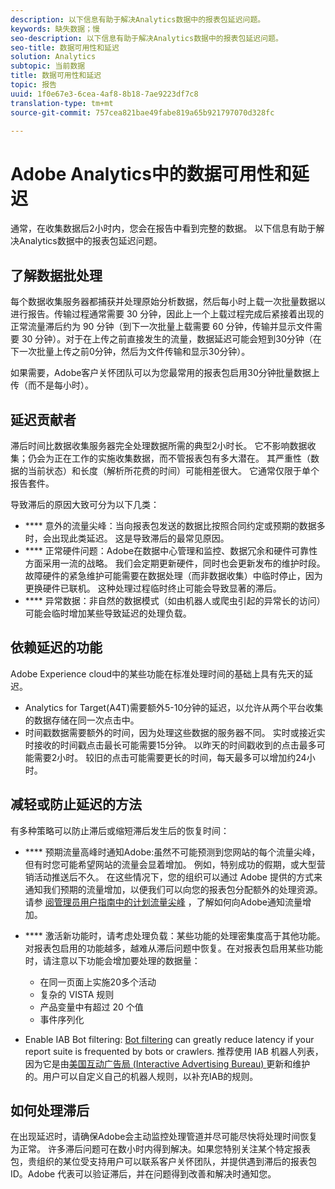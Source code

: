 ```yaml
---
description: 以下信息有助于解决Analytics数据中的报表包延迟问题。
keywords: 缺失数据；慢
seo-description: 以下信息有助于解决Analytics数据中的报表包延迟问题。
seo-title: 数据可用性和延迟
solution: Analytics
subtopic: 当前数据
title: 数据可用性和延迟
topic: 报告
uuid: 1f0e67e3-6cea-4af8-8b18-7ae9223df7c8
translation-type: tm+mt
source-git-commit: 757cea821bae49fabe819a65b921797070d328fc

---
```



# Adobe Analytics中的数据可用性和延迟

通常，在收集数据后2小时内，您会在报告中看到完整的数据。 以下信息有助于解决Analytics数据中的报表包延迟问题。

## 了解数据批处理

每个数据收集服务器都捕获并处理原始分析数据，然后每小时上载一次批量数据以进行报告。传输过程通常需要 30 分钟，因此上一个上载过程完成后紧接着出现的正常流量滞后约为 90 分钟（到下一次批量上载需要 60 分钟，传输并显示文件需要 30 分钟）。对于在上传之前直接发生的流量，数据延迟可能会短到30分钟（在下一次批量上传之前0分钟，然后为文件传输和显示30分钟）。

如果需要，Adobe客户关怀团队可以为您最常用的报表包启用30分钟批量数据上传（而不是每小时）。

## 延迟贡献者

滞后时间比数据收集服务器完全处理数据所需的典型2小时长。 它不影响数据收集；仍会为正在工作的实施收集数据，而不管报表包有多大潜在。 其严重性（数据的当前状态）和长度（解析所花费的时间）可能相差很大。 它通常仅限于单个报告套件。

导致滞后的原因大致可分为以下几类：

* **** 意外的流量尖峰：当向报表包发送的数据比按照合同约定或预期的数据多时，会出现此类延迟。 这是导致滞后的最常见原因。
* **** 正常硬件问题：Adobe在数据中心管理和监控、数据冗余和硬件可靠性方面采用一流的战略。 我们会定期更新硬件，同时也会更新发布的维护时段。故障硬件的紧急维护可能需要在数据处理（而非数据收集）中临时停止，因为更换硬件已联机。 这种处理过程临时终止可能会导致显著的滞后。
* **** 异常数据：非自然的数据模式（如由机器人或爬虫引起的异常长的访问）可能会临时增加某些导致延迟的处理负载。

## 依赖延迟的功能

Adobe Experience cloud中的某些功能在标准处理时间的基础上具有先天的延迟。

* Analytics for Target(A4T)需要额外5-10分钟的延迟，以允许从两个平台收集的数据存储在同一次点击中。
* 时间戳数据需要额外的时间，因为处理这些数据的服务器不同。 实时或接近实时接收的时间戳点击最长可能需要15分钟。 以昨天的时间戳收到的点击最多可能需要2小时。 较旧的点击可能需要更长的时间，每天最多可以增加约24小时。

## 减轻或防止延迟的方法

有多种策略可以防止滞后或缩短滞后发生后的恢复时间：

* **** 预期流量高峰时通知Adobe:虽然不可能预测到您网站的每个流量尖峰，但有时您可能希望网站的流量会显着增加。 例如，特别成功的假期，或大型营销活动推送后不久。 在这些情况下，您的组织可以通过 Adobe 提供的方式来通知我们预期的流量增加，以便我们可以向您的报表包分配额外的处理资源。请参 [阅管理员用户指南中的计划流量尖峰](/help/admin/c-traffic-management/t-traffic-schedule-spike.md) ，了解如何向Adobe通知流量增加。
* **** 激活新功能时，请考虑处理负载：某些功能的处理密集度高于其他功能。 对报表包启用的功能越多，越难从滞后问题中恢复。在对报表包启用某些功能时，请注意以下功能会增加要处理的数据量：

   * 在同一页面上实施20多个活动
   * 复杂的 VISTA 规则
   * 产品变量中有超过 20 个值
   * 事件序列化

* Enable IAB Bot filtering: [Bot filtering](https://marketing.adobe.com/resources/help/en_US/admin/c_bot_rules.html) can greatly reduce latency if your report suite is frequented by bots or crawlers. 推荐使用 IAB 机器人列表，因为它是由[美国互动广告局 (Interactive Advertising Bureau) ](https://www.iab.net/about_the_iab)更新和维护的。用户可以自定义自己的机器人规则，以补充IAB的规则。

## 如何处理滞后

在出现延迟时，请确保Adobe会主动监控处理管道并尽可能尽快将处理时间恢复为正常。 许多滞后问题可在数小时内得到解决。如果您特别关注某个特定报表包，贵组织的某位受支持用户可以联系客户关怀团队，并提供遇到滞后的报表包 ID。Adobe 代表可以验证滞后，并在问题得到改善和解决时通知您。
